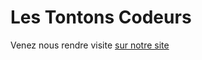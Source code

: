 # Les Tontons Codeurs

Venez nous rendre visite [sur notre site](https://les-tontons-codeurs.github.io)